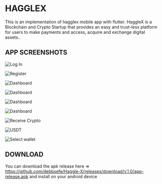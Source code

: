# HAGGLEX

This is an implementation of hagglex mobile app with flutter. HaggleX is a Blockchain and Crypto Startup that provides an easy and trust-less platform for users to make payments and access, acquire and exchange digital assets..

## APP SCREENSHOTS

![Log In](https://github.com/debbsefe/Haggle-X/blob/media/1.jpeg?raw=true)

![Register](https://github.com/debbsefe/Haggle-X/blob/media/2.jpeg?raw=true)

![Dashboard](https://github.com/debbsefe/Haggle-X/blob/media/3.jpeg?raw=true)

![Dashboard](https://github.com/debbsefe/Haggle-X/blob/media/4.jpeg?raw=true)

![Dashboard](https://github.com/debbsefe/Haggle-X/blob/media/5.jpeg?raw=true)

![Dashboard](https://github.com/debbsefe/Haggle-X/blob/media/6.jpeg?raw=true)

![Receive Crypto](https://github.com/debbsefe/Haggle-X/blob/media/7.jpeg?raw=true)

![USDT](https://github.com/debbsefe/Haggle-X/blob/media/8.jpeg?raw=true)

![Select wallet](https://github.com/debbsefe/Haggle-X/blob/media/9.jpeg?raw=true)

## DOWNLOAD

You can download the apk release here => https://github.com/debbsefe/Haggle-X/releases/download/v.1.0/app-release.apk and install on your android device
